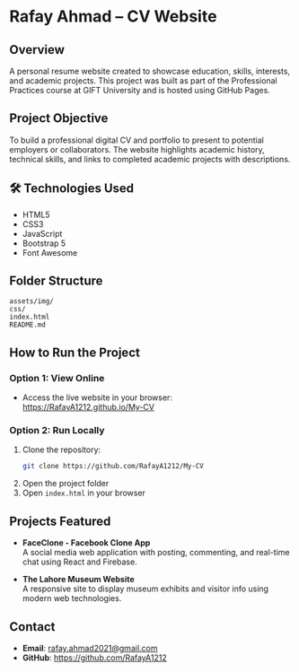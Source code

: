 # Rafay Ahmad – CV Website

## Overview
A personal resume website created to showcase education, skills, interests, and academic projects. This project was built as part of the Professional Practices course at GIFT University and is hosted using GitHub Pages.

## Project Objective
To build a professional digital CV and portfolio to present to potential employers or collaborators. The website highlights academic history, technical skills, and links to completed academic projects with descriptions.

## 🛠️ Technologies Used
- HTML5
- CSS3
- JavaScript
- Bootstrap 5
- Font Awesome

## Folder Structure
```
assets/img/
css/
index.html
README.md
```

## How to Run the Project

### Option 1: View Online
- Access the live website in your browser: https://RafayA1212.github.io/My-CV

### Option 2: Run Locally
1. Clone the repository:
   ```bash
   git clone https://github.com/RafayA1212/My-CV
   ```
2. Open the project folder
3. Open `index.html` in your browser

## Projects Featured
- **FaceClone - Facebook Clone App**  
  A social media web application with posting, commenting, and real-time chat using React and Firebase.

- **The Lahore Museum Website**  
  A responsive site to display museum exhibits and visitor info using modern web technologies.

## Contact
- **Email**: rafay.ahmad2021@gmail.com
- **GitHub**: https://github.com/RafayA1212
